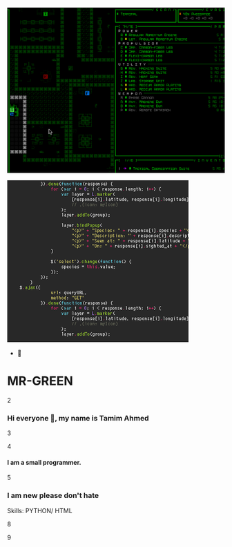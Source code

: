 

![I am a small programmer.](https://raw.githubusercontent.com/MRVIVEK-CODER/MRVIVEK-CODER/main/md7Oqrf.gif)

![](https://raw.githubusercontent.com/MRVIVEK-CODER/Decompiler/main/106824690-8dd73a00-66ad-11eb-89e2-53e13ac6f594.gif)

- 🔭 

# MR-GREEN

2

### Hi everyone 👋, my name is Tamim Ahmed 

3



4

#### I am a small programmer.

5

### I am new please don't hate







Skills: PYTHON/ HTML

8



9


